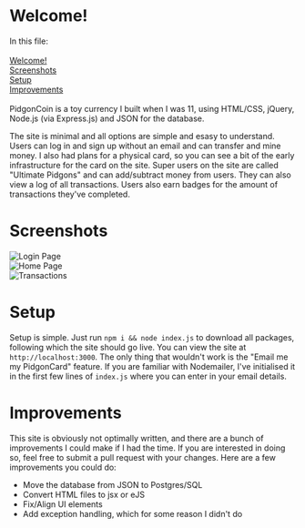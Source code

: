 # Welcome!
In this file:<Br /><Br />
[Welcome!](#Welcome!)  
[Screenshots](#Screenshots)  
[Setup](#Setup)  
[Improvements](#Improvements)<Br /><Br />
PidgonCoin is a toy currency I built when I was 11, using HTML/CSS, jQuery, Node.js (via Express.js) and JSON for the database.
<Br >

The site is minimal and all options are simple and esasy to understand. Users can log in and sign up without an email and can transfer and mine money. I also had plans for a physical card, so you can see a bit of the early infrastructure for the card on the site.
Super users on the site are called "Ultimate Pidgons" and can add/subtract money from users. They can also view a log of all transactions. Users also earn badges for the amount of transactions they've completed.

# Screenshots
![Login Page](https://github.com/mikidoodle/pidgoncoin/assets/91926675/90ba5509-15eb-46bd-9ccd-04464076f8a3)
<Br />
![Home Page](https://github.com/mikidoodle/pidgoncoin/assets/91926675/f620132c-9bfc-4f50-990e-153f1b4d040b)
<Br />
![Transactions](https://github.com/mikidoodle/pidgoncoin/assets/91926675/48fe240c-8f81-442d-b489-fd255739f167)

# Setup

Setup is simple. Just run `npm i && node index.js` to download all packages, following which the site should go live. You can view the site at `http://localhost:3000`. The only thing that wouldn't work is the "Email me my PidgonCard" feature. If you are familiar with Nodemailer, I've initialised it in the first few lines of `index.js` where you can enter in your email details.

# Improvements

This site is obviously not optimally written, and there are a bunch of improvements I could make if I had the time. If you are interested in doing so, feel free to submit a pull request with your changes. Here are a few improvements you could do:
- Move the database from JSON to Postgres/SQL
- Convert HTML files to jsx or eJS
- Fix/Align UI elements
- Add exception handling, which for some reason I didn't do
